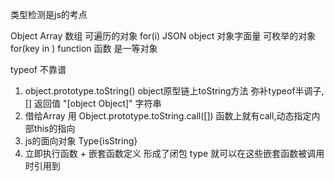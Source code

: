 类型检测是js的考点

<!-- new Array() {} -->
Object
Array 数组 可遍历的对象 for(i)
JSON object 对象字面量 可枚举的对象 for(key in )
function 函数 是一等对象

typeof 不靠谱

1. object.prototype.toString() object原型链上toString方法
 弥补typeof半调子,[]
 返回值 "[object Object]" 字符串
2. 借给Array 用
 Object.prototype.toString.call([]) 函数上就有call,动态指定内部this的指向
3. js的面向对象 
 Type{isString}
4. 立即执行函数 + 嵌套函数定义 形成了闭包
 type 就可以在这些嵌套函数被调用时引用到
